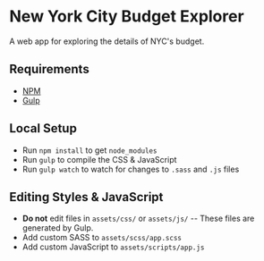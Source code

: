 # New York City Budget Explorer

A web app for exploring the details of NYC's budget.

## Requirements

+ [NPM](https://www.npmjs.com/)
+ [Gulp](http://gulpjs.com/)

## Local Setup

+ Run `npm install` to get `node_modules`
+ Run `gulp` to compile the CSS & JavaScript
+ Run `gulp watch` to watch for changes to `.sass` and `.js` files

## Editing Styles & JavaScript

+ **Do not** edit files in `assets/css/` or `assets/js/` -- These files are generated by Gulp.
+ Add custom SASS to `assets/scss/app.scss`
+ Add custom JavaScript to `assets/scripts/app.js`

